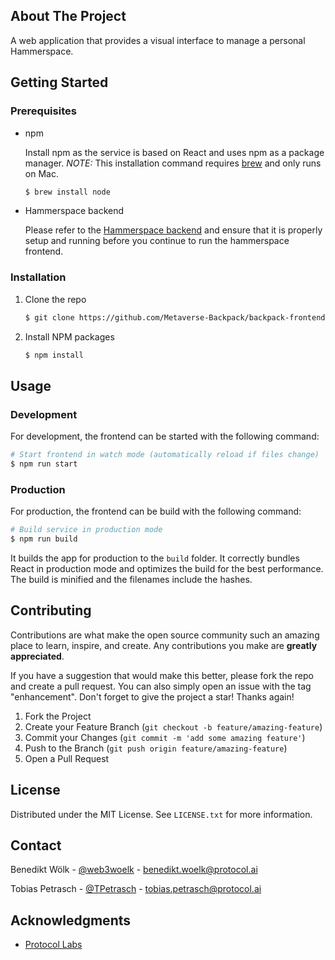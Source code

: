## About The Project

A web application that provides a visual interface to manage a personal Hammerspace.

## Getting Started

### Prerequisites

- npm

  Install npm as the service is based on React and uses npm as a package manager. _NOTE:_ This installation command requires [brew](https://brew.sh/) and only runs on Mac.

  ```sh
  $ brew install node
  ```

- Hammerspace backend

  Please refer to the [Hammerspace backend](https://github.com/hammerspace/backend) and ensure that it is properly setup and running before you continue to run the hammerspace frontend.

### Installation

1. Clone the repo
   ```sh
   $ git clone https://github.com/Metaverse-Backpack/backpack-frontend.git
   ```
2. Install NPM packages
   ```sh
   $ npm install
   ```

## Usage

### Development

For development, the frontend can be started with the following command:

```bash
# Start frontend in watch mode (automatically reload if files change)
$ npm run start
```

### Production

For production, the frontend can be build with the following command:

```bash
# Build service in production mode
$ npm run build
```

It builds the app for production to the `build` folder. It correctly bundles React in production mode and optimizes the build for the best performance. The build is minified and the filenames include the hashes.

## Contributing

Contributions are what make the open source community such an amazing place to learn, inspire, and create. Any contributions you make are **greatly appreciated**.

If you have a suggestion that would make this better, please fork the repo and create a pull request. You can also simply open an issue with the tag "enhancement".
Don't forget to give the project a star! Thanks again!

1. Fork the Project
2. Create your Feature Branch (`git checkout -b feature/amazing-feature`)
3. Commit your Changes (`git commit -m 'add some amazing feature'`)
4. Push to the Branch (`git push origin feature/amazing-feature`)
5. Open a Pull Request

## License

Distributed under the MIT License. See `LICENSE.txt` for more information.

## Contact

Benedikt Wölk - [@web3woelk](https://twitter.com/web3woelk) - benedikt.woelk@protocol.ai

Tobias Petrasch - [@TPetrasch](https://twitter.com/TPetrasch) - tobias.petrasch@protocol.ai

## Acknowledgments

- [Protocol Labs](https://www.protocol.ai)
